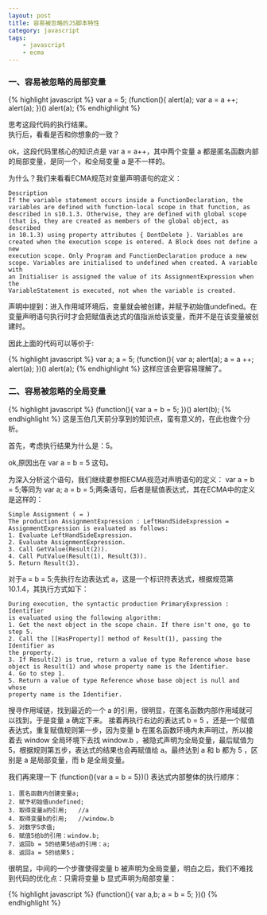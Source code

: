 ```yaml
---
layout: post
title: 容易被忽略的JS脚本特性
category: javascript
tags:
    - javascript
    - ecma
---
```


### 一、容易被忽略的局部变量
{% highlight javascript %}
var a = 5;
(function(){
   alert(a);
   var a = a ++;
   alert(a);
})()
alert(a);
{% endhighlight %}

思考这段代码的执行结果。<br />执行后，看看是否和你想象的一致？

ok，这段代码里核心的知识点是 var a = a++，其中两个变量 a 都是匿名函数内部的局部变量，是同一个，和全局变量 a 是不一样的。

为什么？我们来看看ECMA规范对变量声明语句的定义：

    Description
    If the variable statement occurs inside a FunctionDeclaration, the
    variables are defined with function-local scope in that function, as
    described in s10.1.3. Otherwise, they are defined with global scope
    (that is, they are created as members of the global object, as described
    in 10.1.3) using property attributes { DontDelete }. Variables are
    created when the execution scope is entered. A Block does not define a new
    execution scope. Only Program and FunctionDeclaration produce a new
    scope. Variables are initialised to undefined when created. A variable with
    an Initialiser is assigned the value of its AssignmentExpression when the
    VariableStatement is executed, not when the variable is created.

声明中提到：进入作用域环境后，变量就会被创建，并赋予初始值undefined。在变量声明语句执行时才会把赋值表达式的值指派给该变量，而并不是在该变量被创建时。

因此上面的代码可以等价于:

{% highlight javascript %}
var a;
a = 5;
(function(){
   var a;
   alert(a);
   a = a ++;
   alert(a);
})()
alert(a);
{% endhighlight %}
这样应该会更容易理解了。

### 二、容易被忽略的全局变量

{% highlight javascript %}
(function(){
   var a = b = 5;
})()
alert(b);
{% endhighlight %}
这是玉伯几天前分享到的知识点，蛮有意义的，在此也做个分析。

首先，考虑执行结果为什么是：5。

ok,原因出在 var a = b = 5 这句。

为深入分析这个语句，我们继续要参照ECMA规范对声明语句的定义：
var a = b = 5;等同为 var a; a = b = 5;两条语句，后者是赋值表达式，其在ECMA中的定义是这样的：

    Simple Assignment ( = )
    The production AssignmentExpression : LeftHandSideExpression =
    AssignmentExpression is evaluated as follows:
    1. Evaluate LeftHandSideExpression.
    2. Evaluate AssignmentExpression.
    3. Call GetValue(Result(2)).
    4. Call PutValue(Result(1), Result(3)).
    5. Return Result(3).

对于a = b = 5;先执行左边表达式 a，这是一个标识符表达式，根据规范第 10.1.4，其执行方式如下：

    During execution, the syntactic production PrimaryExpression : Identifier
    is evaluated using the following algorithm:
    1. Get the next object in the scope chain. If there isn't one, go to step 5.
    2. Call the [[HasProperty]] method of Result(1), passing the Identifier as
    the property.
    3. If Result(2) is true, return a value of type Reference whose base
    object is Result(1) and whose property name is the Identifier.
    4. Go to step 1.
    5. Return a value of type Reference whose base object is null and whose
    property name is the Identifier.

搜寻作用域链，找到最近的一个 a 的引用，很明显，在匿名函数内部作用域就可以找到，于是变量 a 确定下来。
接着再执行右边的表达式 b = 5 ，还是一个赋值表达式，重复赋值规则第一步，因为变量 b 在匿名函数环境内未声明过，所以接着去 window 全局环境下去找 window.b ，被隐式声明为全局变量，最后赋值为 5，根据规则第五步，表达式的结果也会再赋值给 a。最终达到 a 和 b 都为 5 ，区别是 a 是局部变量，而 b 是全局变量。

我们再来理一下 (function(){var a = b = 5})() 表达式内部整体的执行顺序：

    1. 匿名函数内创建变量a;
    2. 赋予初始值undefined;
    3. 取得变量a的引用;   //a
    4. 取得变量b的引用;   //window.b
    5. 对数字5求值;
    6. 赋值5给b的引用：window.b;
    7. 返回b = 5的结果5给a的引用：a;
    8. 返回a = 5的结果5；

很明显，中间的一个步骤使得变量 b 被声明为全局变量，明白之后，我们不难找到代码的优化点：只需将变量 b 显式声明为局部变量：

{% highlight javascript %}
(function(){
   var a,b;
   a = b = 5;
})()
{% endhighlight %}
